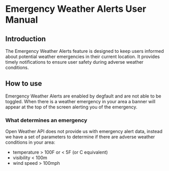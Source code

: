 # Emergency Weather Alerts User Manual

## Introduction

The Emergency Weather Alerts feature is designed to keep users informed about potential weather emergencies in their current location. It provides timely notifications to ensure user safety during adverse weather conditions.

## How to use

Emergency Weather Alerts are enabled by degfault and are not able to be toggled. When there is a weather emergency in your area a banner will appear at the top of the screen alerting you of the emergency.

### What determines an emergency

Open Weather API does not provide us with emergency alert data, instead we have a set of parameters to determine if there are adverse weather conditions in your area:

* temperature > 100F or < 5F (or C equivalent)
* visibility < 100m
* wind speed > 100mph
